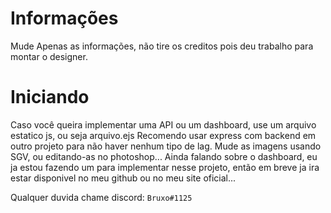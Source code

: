 # Informações
<p>
  Mude Apenas as informações, não tire os creditos pois deu trabalho para montar o designer.
</p>

# Iniciando
<p> Caso você queira implementar uma API ou um dashboard, use um arquivo estatico js, ou seja arquivo.ejs
Recomendo usar express com backend em outro projeto para não haver nenhum tipo de lag.
Mude as imagens usando SGV, ou editando-as no photoshop...
Ainda falando sobre o dashboard, eu ja estou fazendo um para implementar nesse projeto, então em breve ja ira estar disponivel no meu github ou no meu site oficial...
</p> 

Qualquer duvida chame discord: ``Bruxo#1125``
